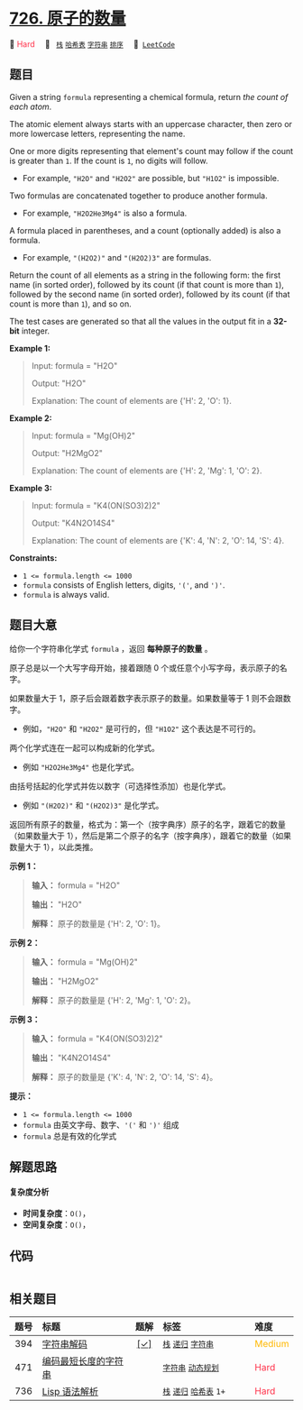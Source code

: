 # [726. 原子的数量](https://leetcode.com/problems/number-of-atoms)

🔴 <font color=#ff334b>Hard</font>&emsp; 🔖&ensp; [`栈`](/outline/tag/stack.md) [`哈希表`](/outline/tag/hash-table.md) [`字符串`](/outline/tag/string.md) [`排序`](/outline/tag/sorting.md)&emsp; 🔗&ensp;[`LeetCode`](https://leetcode.com/problems/number-of-atoms)

## 题目

Given a string `formula` representing a chemical formula, return _the count of
each atom_.

The atomic element always starts with an uppercase character, then zero or
more lowercase letters, representing the name.

One or more digits representing that element's count may follow if the count
is greater than `1`. If the count is `1`, no digits will follow.

  * For example, `"H2O"` and `"H2O2"` are possible, but `"H1O2"` is impossible.

Two formulas are concatenated together to produce another formula.

  * For example, `"H2O2He3Mg4"` is also a formula.

A formula placed in parentheses, and a count (optionally added) is also a
formula.

  * For example, `"(H2O2)"` and `"(H2O2)3"` are formulas.

Return the count of all elements as a string in the following form: the first
name (in sorted order), followed by its count (if that count is more than
`1`), followed by the second name (in sorted order), followed by its count (if
that count is more than `1`), and so on.

The test cases are generated so that all the values in the output fit in a
**32-bit** integer.



**Example 1:**

> Input: formula = "H2O"
> 
> Output: "H2O"
> 
> Explanation: The count of elements are {'H': 2, 'O': 1}.

**Example 2:**

> Input: formula = "Mg(OH)2"
> 
> Output: "H2MgO2"
> 
> Explanation: The count of elements are {'H': 2, 'Mg': 1, 'O': 2}.

**Example 3:**

> Input: formula = "K4(ON(SO3)2)2"
> 
> Output: "K4N2O14S4"
> 
> Explanation: The count of elements are {'K': 4, 'N': 2, 'O': 14, 'S': 4}.

**Constraints:**

  * `1 <= formula.length <= 1000`
  * `formula` consists of English letters, digits, `'('`, and `')'`.
  * `formula` is always valid.


## 题目大意

给你一个字符串化学式 `formula` ，返回 **每种原子的数量** 。

原子总是以一个大写字母开始，接着跟随 0 个或任意个小写字母，表示原子的名字。

如果数量大于 1，原子后会跟着数字表示原子的数量。如果数量等于 1 则不会跟数字。

  * 例如，`"H2O"` 和 `"H2O2"` 是可行的，但 `"H1O2"` 这个表达是不可行的。

两个化学式连在一起可以构成新的化学式。

  * 例如 `"H2O2He3Mg4"` 也是化学式。

由括号括起的化学式并佐以数字（可选择性添加）也是化学式。

  * 例如 `"(H2O2)"` 和 `"(H2O2)3"` 是化学式。

返回所有原子的数量，格式为：第一个（按字典序）原子的名字，跟着它的数量（如果数量大于 1），然后是第二个原子的名字（按字典序），跟着它的数量（如果数量大于
1），以此类推。



**示例 1：**

> 
> 
> 
> 
> 
> **输入：** formula = "H2O"
> 
> **输出：** "H2O"
> 
> **解释：** 原子的数量是 {'H': 2, 'O': 1}。
> 
> 

**示例 2：**

> 
> 
> 
> 
> 
> **输入：** formula = "Mg(OH)2"
> 
> **输出：** "H2MgO2"
> 
> **解释：** 原子的数量是 {'H': 2, 'Mg': 1, 'O': 2}。
> 
> 

**示例 3：**

> 
> 
> 
> 
> 
> **输入：** formula = "K4(ON(SO3)2)2"
> 
> **输出：** "K4N2O14S4"
> 
> **解释：** 原子的数量是 {'K': 4, 'N': 2, 'O': 14, 'S': 4}。
> 
> 



**提示：**

  * `1 <= formula.length <= 1000`
  * `formula` 由英文字母、数字、`'('` 和 `')'` 组成
  * `formula` 总是有效的化学式


## 解题思路

#### 复杂度分析

- **时间复杂度**：`O()`，
- **空间复杂度**：`O()`，

## 代码

```javascript

```

## 相关题目

<!-- prettier-ignore -->
| 题号 | 标题 | 题解 | 标签 | 难度 |
| :------: | :------ | :------: | :------ | :------ |
| 394 | [字符串解码](https://leetcode.com/problems/decode-string) | [[✓]](/problem/0394.md) |  [`栈`](/outline/tag/stack.md) [`递归`](/outline/tag/recursion.md) [`字符串`](/outline/tag/string.md) | <font color=#ffb800>Medium</font> |
| 471 | [编码最短长度的字符串](https://leetcode.com/problems/encode-string-with-shortest-length) |  |  [`字符串`](/outline/tag/string.md) [`动态规划`](/outline/tag/dynamic-programming.md) | <font color=#ff334b>Hard</font> |
| 736 | [Lisp 语法解析](https://leetcode.com/problems/parse-lisp-expression) |  |  [`栈`](/outline/tag/stack.md) [`递归`](/outline/tag/recursion.md) [`哈希表`](/outline/tag/hash-table.md) `1+` | <font color=#ff334b>Hard</font> |

<style>
.blue {
    background-color: #096dd9;
    padding: 0.25rem 0.5rem;
    margin: 0;
    font-size: 0.85em;
    border-radius: 3px;
    color: white;
    font-weight: 500;
}
table th:first-of-type { width: 10%; }
table th:nth-of-type(2) { width: 35%; }
table th:nth-of-type(3) { width: 10%; }
table th:nth-of-type(4) { width: 35%; }
table th:nth-of-type(5) { width: 10%; }
</style>
